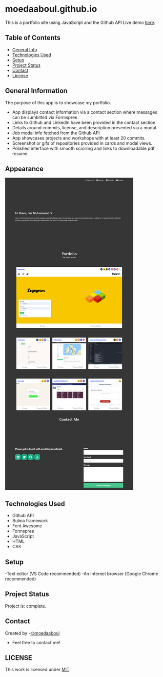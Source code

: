 # moedaaboul.github.io

This is a portfolio site using JavaScript and the Github API
Live demo [_here_](https://moedaaboul.github.io/).

## Table of Contents

- [General Info](#general-information)
- [Technologies Used](#technologies-used)
- [Setup](#setup)
- [Project Status](#project-status)
- [Contact](#contact)
- [License](#license)

## General Information

The purpose of this app is to showcase my portfolio.

- App displays contact information via a contact section where messages can be sumbitted via Formspree.
- Links to Github and LinkedIn have been provided in the contact section
- Details around commits, license, and description presented via a modal.
- Job modal info fetched from the Github API
- App showcases projects and workshops with at least 20 commits.
- Screenshot or gifs of repositories provided in cards and modal views.
- Polished interface with smooth scrolling and links to downloadable pdf resume.

## Appearance

![Full page view of portfolio](./assets/my-portfolio.png)

## Technologies Used

- Github API
- Bulma framework
- Font Awesome
- Formspree
- JavaScript
- HTML
- CSS

## Setup

-Text editor (VS Code recommended)
-An Internet browser (Google Chrome recommended)

## Project Status

Project is: complete.

## Contact

Created by -[@moedaaboul](https://github.com/moedaaboull)

- Feel free to contact me!

## LICENSE

This work is licensed under
[MIT](https://github.com/moedaaboul/moedaaboul.github.io/blob/main/LICENSE).
